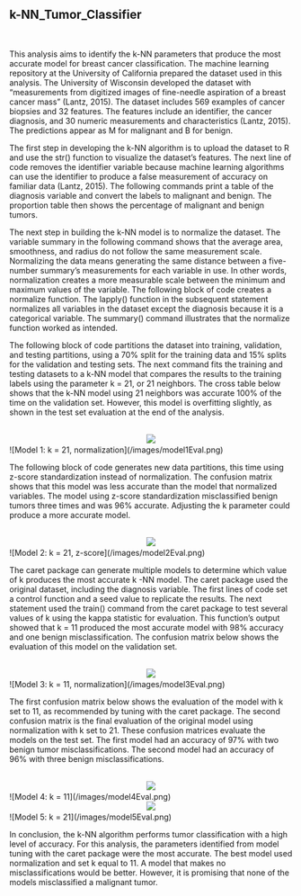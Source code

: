 ## **k-NN_Tumor_Classifier**
<br/>
    <p>This analysis aims to identify the k-NN parameters that produce the most accurate model for breast cancer classification. The machine learning repository at the University of California prepared the dataset used in this analysis. The University of Wisconsin developed the dataset with “measurements from digitized images of fine-needle aspiration of a breast cancer mass” (Lantz, 2015). The dataset includes 569 examples of cancer biopsies and 32 features. The features include an identifier, the cancer diagnosis, and 30 numeric measurements and characteristics (Lantz, 2015). The predictions appear as M for malignant and B for benign.</p> 
    <p>The first step in developing the k-NN algorithm is to upload the dataset to R and use the str() function to visualize the dataset’s features. The next line of code removes the identifier variable because machine learning algorithms can use the identifier to produce a false measurement of accuracy on familiar data (Lantz, 2015). The following commands print a table of the diagnosis variable and convert the labels to malignant and benign. The proportion table then shows the percentage of malignant and benign tumors.</p>
    <p>The next step in building the k-NN model is to normalize the dataset. The variable summary in the following command shows that the average area, smoothness, and radius do not follow the same measurement scale. Normalizing the data means generating the same distance between a five-number summary’s measurements for each variable in use. In other words, normalization creates a more measurable scale between the minimum and maximum values of the variable. The following block of code creates a normalize function. The lapply() function in the subsequent statement normalizes all variables in the dataset except the diagnosis because it is a categorical variable. The summary() command illustrates that the normalize function worked as intended.</p> 
    <p>The following block of code partitions the dataset into training, validation, and testing partitions, using a 70% split for the training data and 15% splits for the validation and testing sets. The next command fits the training and testing datasets to a k-NN model that compares the results to the training labels using the parameter k = 21, or 21 neighbors. The cross table below shows that the k-NN model using 21 neighbors was accurate 100% of the time on the validation set. However, this model is overfitting slightly, as shown in the test set evaluation at the end of the analysis.</P> 
<br/>
<div style="text-align:center"><img src="..." /></div>![Model 1: k = 21, normalization](/images/model1Eval.png)
<br/>
    <p>The following block of code generates new data partitions, this time using z-score standardization instead of normalization. The confusion matrix shows that this model was less accurate than the model that normalized variables. The model using z-score standardization misclassified benign tumors three times and was 96% accurate. Adjusting the k parameter could produce a more accurate model.</P>
<br/>
<div style="text-align:center"><img src="..." /></div>![Model 2: k = 21, z-score](/images/model2Eval.png)  
<br/>
    <p>The caret package can generate multiple models to determine which value of k produces the most accurate k -NN model. The caret package used the original dataset, including the diagnosis variable. The first lines of code set a control function and a seed value to replicate the results. The next statement used the train() command from the caret package to test several values of k using the kappa statistic for evaluation. This function’s output showed that k = 11 produced the most accurate model with 98% accuracy and one benign misclassification. The confusion matrix below shows the evaluation of this model on the validation set.</p> 
<br/>
<div style="text-align:center"><img src="..." /></div>![Model 3: k = 11, normalization](/images/model3Eval.png)
<br/>
   <p>The first confusion matrix below shows the evaluation of the model with k set to 11, as recommended by tuning with the caret package. The second confusion matrix is the final evaluation of the original model using normalization with k set to 21. These confusion matrices evaluate the models on the test set. The first model had an accuracy of 97% with two benign tumor misclassifications. The second model had an accuracy of 96% with three benign misclassifications.</p>
<br/>
<div style="text-align:center"><img src="..." /></div>![Model 4: k = 11](/images/model4Eval.png)
<br/>
<div style="text-align:center"><img src="..." /></div>![Model 5: k = 21](/images/model5Eval.png)  
<br/>
    <p>In conclusion, the k-NN algorithm performs tumor classification with a high level of accuracy. For this analysis, the parameters identified from model tuning with the caret package were the most accurate. The best model used normalization and set k equal to 11. A model that makes no misclassifications would be better. However, it is promising that none of the models misclassified a malignant tumor.</p> 
<br/>
